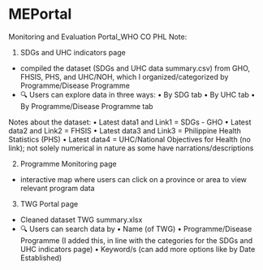 # MEPortal
Monitoring and Evaluation Portal_WHO CO PHL
Note:
1.	SDGs and UHC indicators page
-	compiled the dataset (SDGs and UHC data summary.csv) from GHO, FHSIS, PHS, and UHC/NOH, which I organized/categorized by Programme/Disease Programme
-	🔍 Users can explore data in three ways:
  •	By SDG tab
•	By UHC tab
•	By Programme/Disease Programme tab

Notes about the dataset:
•	Latest data1 and Link1 = SDGs - GHO
•	Latest data2 and Link2 = FHSIS
•	Latest data3 and Link3 = Philippine Health Statistics (PHS)
•	Latest data4 = UHC/National Objectives for Health (no link); not solely numerical in nature as some have narrations/descriptions


2.	Programme Monitoring page
-	interactive map where users can click on a province or area to view relevant program data


3.	TWG Portal page
-	Cleaned dataset   TWG summary.xlsx
-	🔍 Users can search data by
•	Name (of TWG)
•	Programme/Disease Programme (I added this, in line with the categories for the SDGs and UHC indicators page)
•	Keyword/s (can add more options like by Date Established)
